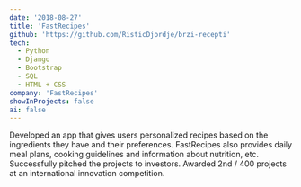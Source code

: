 ```yaml
---
date: '2018-08-27'
title: 'FastRecipes'
github: 'https://github.com/RisticDjordje/brzi-recepti'
tech:
  - Python
  - Django
  - Bootstrap
  - SQL
  - HTML + CSS
company: 'FastRecipes'
showInProjects: false
ai: false
---
```


Developed an app that gives users personalized recipes based on the ingredients they have and their preferences.
FastRecipes also provides daily meal plans, cooking guidelines and information about nutrition, etc.
Successfully pitched the projects to investors. Awarded 2nd / 400 projects at an international innovation competition.
